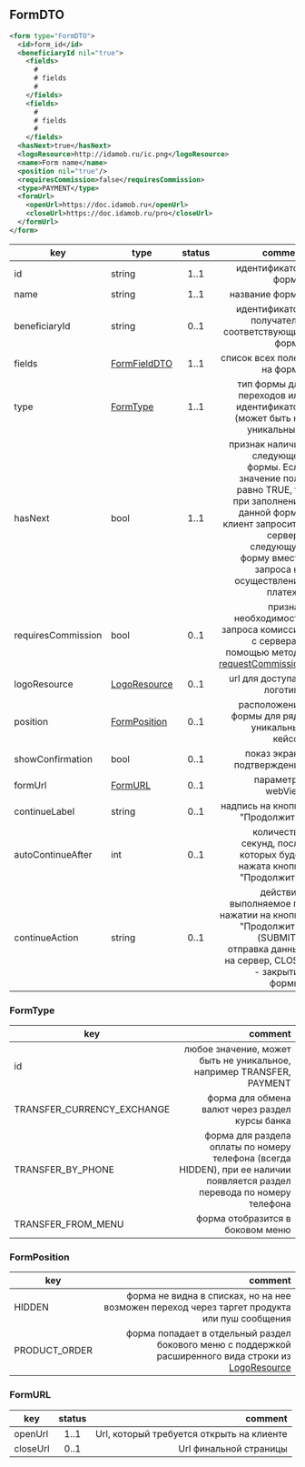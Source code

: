 ## FormDTO

```xml
<form type="FormDTO">
  <id>form_id</id>
  <beneficiaryId nil="true">
    <fields>
      #
      # fields
      #
    </fields>
    <fields>
      #
      # fields
      #
    </fields>
  <hasNext>true</hasNext>
  <logoResource>http://idamob.ru/ic.png</logoResource>
  <name>Form name</name>
  <position nil="true"/>
  <requiresCommission>false</requiresCommission>
  <type>PAYMENT</type>
  <formUrl>
    <openUrl>https://doc.idamob.ru</openUrl>
    <closeUrl>https://doc.idamob.ru/pro</closeUrl>
  </formUrl>
</form>
```

key | type | status | comment
--- | ---- | :----: | ---:
id | string | 1..1 | идентификатор формы
name | string | 1..1 | название формы
beneficiaryId | string | 0..1 | идентификатор получателя, соответствующий форме
fields | [FormFieldDTO](#formfielddto) | 1..1 | список всех полей на форме
type | [FormType](#formtype) | 1..1 | тип формы для переходов или идентификатор (может быть не уникальный)
hasNext | bool | 1..1 | признак наличия следующей формы. Если значение поля равно TRUE, то при заполнении данной формы клиент запросит с сервера следующую форму вместо запроса на осуществление платежа
requiresCommission | bool | 0..1 | признак необходимости запроса комиссии с сервера с помощью метода [requestCommission](#requestcommission)
logoResource | [LogoResource](#logoresource) | 0..1 | url для доступа к логотипу
position | [FormPosition](#formposition) | 0..1 | расположение формы для ряда уникальных кейсов
showConfirmation | bool | 0..1 | показ экрана подтверждения
formUrl | [FormURL](#formurl) | 0..1 | параметры webView
continueLabel | string | 0..1 | надпись на кнопке "Продолжить"
autoContinueAfter | int | 0..1 | количество секунд, после которых будет нажата кнопка "Продолжить"
continueAction | string | 0..1 |  действие, выполняемое по нажатии на кнопку "Продолжить" (SUBMIT - отправка данных на сервер, CLOSE - закрытие формы)

### FormType
key | comment
--- | ---:
id | любое значение, может быть не уникальное, например TRANSFER, PAYMENT
TRANSFER_CURRENCY_EXCHANGE | форма для обмена валют через раздел курсы банка
TRANSFER_BY_PHONE | форма для раздела оплаты по номеру телефона (всегда HIDDEN), при ее наличии появляется раздел перевода по номеру телефона
TRANSFER_FROM_MENU | форма отобразится в боковом меню

### FormPosition
key | comment
--- | ---:
HIDDEN | форма не видна в списках, но на нее возможен переход через таргет продукта или пуш сообщения
PRODUCT_ORDER | форма попадает в отдельный раздел бокового меню с поддержкой расширенного вида строки из [LogoResource](#logoresource)

### FormURL
key | status | comment
--- | :----: | ---:
openUrl | 1..1 | Url, который требуется открыть на клиенте
closeUrl | 0..1 | Url финальной страницы